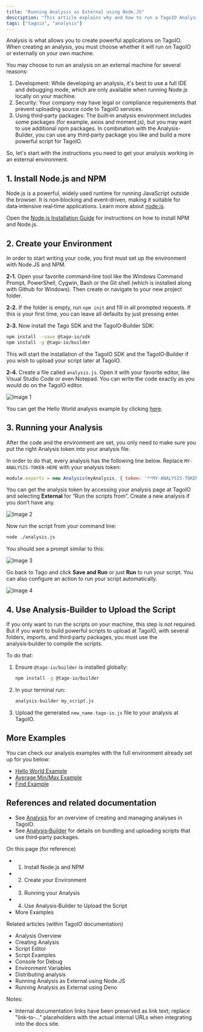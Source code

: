 ```yaml
---
title: "Running Analysis as External using Node.JS"
description: "This article explains why and how to run a TagoIO Analysis externally using Node.js, and provides the first steps to prepare your local environment (installing Node.js and NPM) before running or uploading analyses."
tags: ["tagoio", "analysis"]
---
```

Analysis is what allows you to create powerful applications on TagoIO. When creating an analysis, you must choose whether it will run on TagoIO or externally on your own machine.

You may choose to run an analysis on an external machine for several reasons:

1. Development: While developing an analysis, it's best to use a full IDE and debugging mode, which are only available when running Node.js locally on your machine.
2. Security: Your company may have legal or compliance requirements that prevent uploading source code to TagoIO services.
3. Using third‑party packages: The built‑in analysis environment includes some packages (for example, axios and moment.js), but you may want to use additional npm packages. In combination with the Analysis-Builder, you can use any third‑party package you like and build a more powerful script for TagoIO.

So, let's start with the instructions you need to get your analysis working in an external environment.

## 1. Install Node.js and NPM

Node.js is a powerful, widely used runtime for running JavaScript outside the browser. It is non‑blocking and event‑driven, making it suitable for data‑intensive real‑time applications. Learn more about [node.js](https://nodejs.org/).

Open the [Node.js Installation Guide](https://nodejs.org/en/download/) for instructions on how to install NPM and Node.js.

## 2. Create your Environment

In order to start writing your code, you first must set up the environment with Node.JS and NPM.

**2‑1.** Open your favorite command‑line tool like the Windows Command Prompt, PowerShell, Cygwin, Bash or the Git shell (which is installed along with Github for Windows). Then create or navigate to your new project folder.

**2‑2.** If the folder is empty, run `npm init` and fill in all prompted requests. If this is your first time, you can leave all defaults by just pressing enter.

**2‑3.** Now install the Tago SDK and the TagoIO‑Builder SDK:

```bash
npm install --save @tago-io/sdk
npm install -g @tago-io/builder
```

This will start the installation of the TagoIO SDK and the TagoIO‑Builder if you wish to upload your script later at TagoIO.

**2‑4.** Create a file called `analysis.js`. Open it with your favorite editor, like Visual Studio Code or even Notepad. You can write the code exactly as you would do on the TagoIO editor.

![Image 1](/docs_imagem/tagoio/info-8.png)

You can get the Hello World analysis example by clicking [here](https://raw.githubusercontent.com/tago-io/analysis-example-console/master/analysis.js).

## 3. Running your Analysis

After the code and the environment are set, you only need to make sure you put the right Analysis token into your analysis file.

In order to do that, every analysis has the following line below. Replace `MY-ANALYSIS-TOKEN-HERE` with your analysis token:

```js
module.exports = new Analysis(myAnalysis, { token: '**MY-ANALYSIS-TOKEN-HERE**' } );
```

You can get the analysis token by accessing your analysis page at TagoIO and selecting **External** for “Run the scripts from”. Create a new analysis if you don’t have any.

![Image 2](/docs_imagem/tagoio/1600873613832-4Vc.png)

Now run the script from your command line:

```bash
node ./analysis.js
```

You should see a prompt similar to this:

![Image 3](/docs_imagem/tagoio/Screen-20Shot-202019-03-06-20at-2016.32.35-37A.png)

Go back to Tago and click **Save and Run** or just **Run** to run your script. You can also configure an action to run your script automatically.

![Image 4](/docs_imagem/tagoio/1611084833441-Ers.png)

## 4. Use Analysis‑Builder to Upload the Script

If you only want to run the scripts on your machine, this step is not required. But if you want to build powerful scripts to upload at TagoIO, with several folders, imports, and third‑party packages, you must use the analysis‑builder to compile the scripts.

To do that:

1. Ensure `@tago-io/builder` is installed globally:  
   ```bash
   npm install -g @tago-io/builder
   ```
2. In your terminal run:  
   ```bash
   analysis-builder my_script.js
   ```
3. Upload the generated `new_name.tago-io.js` file to your analysis at TagoIO.

## More Examples

You can check our analysis examples with the full environment already set up for you below:

* [Hello World Example](https://github.com/tago-io/analysis-example-console)
* [Average Min/Max Example](https://github.com/tago-io/analysis-example-avgMinMax)
* [Find Example](https://github.com/tago-io/analysis-example-find)

## References and related documentation

- See [Analysis](../analysis/) for an overview of creating and managing analyses in TagoIO.
- See [Analysis‑Builder](../console-for-debug) for details on bundling and uploading scripts that use third‑party packages.

On this page (for reference)
- 1. Install Node.js and NPM
- 2. Create your Environment
- 3. Running your Analysis
- 4. Use Analysis‑Builder to Upload the Script
- More Examples

Related articles (within TagoIO documentation)
- Analysis Overview
- Creating Analysis
- Script Editor
- Script Examples
- Console for Debug
- Environment Variables
- Distributing analysis
- Running Analysis as External using Node.JS
- Running Analysis as External using Deno

Notes:
- Internal documentation links have been preserved as link text; replace "link-to‑..." placeholders with the actual internal URLs when integrating into the docs site.